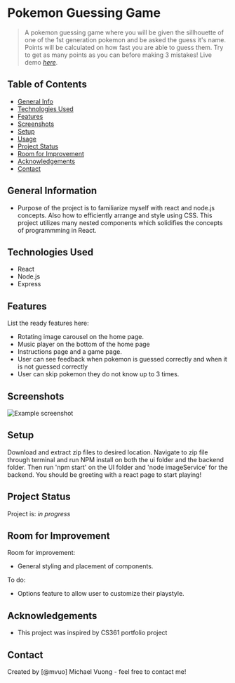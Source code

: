 # Pokemon Guessing Game
> A pokemon guessing game where you will be given the sillhouette of one of the 1st generation pokemon and be asked the guess it's name. Points will be calculated on how fast you are able to guess them. Try to get as many points as you can before making 3 mistakes!
> Live demo [_here_](https://www.example.com). <!-- If you have the project hosted somewhere, include the link here. -->

## Table of Contents
* [General Info](#general-information)
* [Technologies Used](#technologies-used)
* [Features](#features)
* [Screenshots](#screenshots)
* [Setup](#setup)
* [Usage](#usage)
* [Project Status](#project-status)
* [Room for Improvement](#room-for-improvement)
* [Acknowledgements](#acknowledgements)
* [Contact](#contact)
<!-- * [License](#license) -->


## General Information
- Purpose of the project is to familiarize myself with react and node.js concepts. Also how to efficiently arrange and style using CSS. This project utilizes many nested components which solidifies the concepts of programmming in React.


## Technologies Used
- React
- Node.js
- Express


## Features
List the ready features here:
- Rotating image carousel on the home page.
- Music player on the bottom of the home page
- Instructions page and a game page.
- User can see feedback when pokemon is guessed correctly and when it is not guessed correctly
- User can skip pokemon they do not know up to 3 times.


## Screenshots
![Example screenshot](./img/screenshot.png)
<!-- If you have screenshots you'd like to share, include them here. -->


## Setup
Download and extract zip files to desired location. Navigate to zip file through terminal and run NPM install on both the ui folder and the backend folder. Then run 'npm start' on the UI folder and 'node imageService' for the backend. You should be greeting with a react page to start playing!



## Project Status
Project is: _in progress_ 


## Room for Improvement

Room for improvement:
- General styling and placement of components. 

To do:
- Options feature to allow user to customize their playstyle.



## Acknowledgements
- This project was inspired by CS361 portfolio project



## Contact
Created by [@mvuo] Michael Vuong - feel free to contact me!


